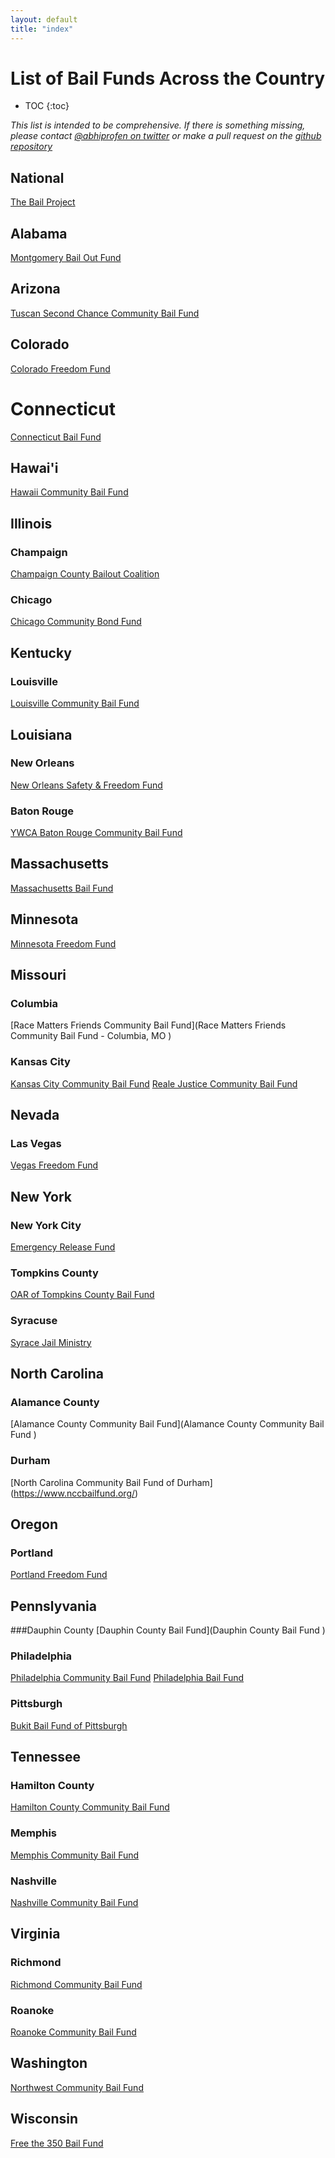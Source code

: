 ```yaml
---
layout: default
title: "index"
---
```


# List of Bail Funds Across the Country

* TOC
{:toc}

*This list is intended to be comprehensive. If there is something missing, please contact [@abhiprofen on twitter](https://twitter.com/abhiprofen) or make a pull request on the [github repository](https://github.com/bailfunds/bailfunds.github.io)*

## National
[The Bail Project](https://secure.givelively.org/donate/the-bail-project)

## Alabama
[Montgomery Bail Out Fund](https://www.mgmbailout.com/)


## Arizona
[Tuscan Second Chance Community Bail Fund](https://watchtucson.com/)

## Colorado
[Colorado Freedom Fund](https://fundly.com/coloradofreedom)

# Connecticut
[Connecticut Bail Fund](http://www.ctbailfund.org/)

## Hawai'i
[Hawaii Community Bail Fund](https://hawaiicommunitybailfund.org/)

## Illinois
### Champaign
[Champaign County Bailout Coalition](https://champaigncountybailoutcoalition.wordpress.com/?fbclid=IwAR0HaFyeHM87lID68LqxiGPsWDvgByZR54LpU1PC2NtFxuN-DgbzrYgrcXU)

### Chicago
[Chicago Community Bond Fund](https://chicagobond.org/)

## Kentucky
### Louisville
[Louisville Community Bail Fund](https://actionnetwork.org/fundraising/louisville-community-bail-fund-2)

## Louisiana
### New Orleans
[New Orleans Safety & Freedom Fund](https://donorbox.org/safety-freedom-fund-eoy)

### Baton Rouge
[YWCA Baton Rouge Community Bail Fund](https://www.ywca-br.org/community-bail-fund)

## Massachusetts
[Massachusetts Bail Fund](https://www.massbailfund.org/)

## Minnesota
[Minnesota Freedom Fund](https://minnesotafreedomfund.org/)

## Missouri
### Columbia
[Race Matters Friends Community Bail Fund](Race Matters Friends Community Bail Fund - Columbia, MO )

### Kansas City
[Kansas City Community Bail Fund](https://www.kccommunitybailfund.com/)
[Reale Justice Community Bail Fund](https://www.paypal.com/pools/c/8dFiVVyGMN)

## Nevada
### Las Vegas
[Vegas Freedom Fund](https://secure.actblue.com/donate/vegasfreedomfund)

## New York
### New York City
[Emergency Release Fund](https://emergencyreleasefund.com/)

### Tompkins County
[OAR of Tompkins County Bail Fund](https://www.oartompkins.org/civil-liberties/bail-fund/)

### Syracuse
[Syrace Jail Ministry](https://www.facebook.com/syracusejailministry/)

## North Carolina
### Alamance County
[Alamance County Community Bail Fund](Alamance County Community Bail Fund )

### Durham
[North Carolina Community Bail Fund of Durham] (https://www.nccbailfund.org/)

## Oregon
### Portland
[Portland Freedom Fund](https://www.portlandfreedomfund.org/donate/)

## Pennslyvania
###Dauphin County
[Dauphin County Bail Fund](Dauphin County Bail Fund )

### Philadelphia
[Philadelphia Community Bail Fund](https://www.phillybailout.com/)
[Philadelphia Bail Fund](https://www.phillybailfund.org/)

### Pittsburgh
[Bukit Bail Fund of Pittsburgh](https://www.bukitbailfund.org/)

## Tennessee
### Hamilton County
[Hamilton County Community Bail Fund](https://www.calebcha.org/bailfund.html)

### Memphis
[Memphis Community Bail Fund](https://justcity.org/what-we-do/mcbfund/)

### Nashville
[Nashville Community Bail Fund](https://nashvillebailfund.org/)

## Virginia
### Richmond
[Richmond Community Bail Fund](https://rvabailfund.org/)

### Roanoke
[Roanoke Community Bail Fund](https://chuffed.org/project/rjs-bail-fund)

## Washington
[Northwest Community Bail Fund](https://www.nwcombailfund.org/)

## Wisconsin
[Free the 350 Bail Fund](https://freethe350bailfund.wordpress.com/)
